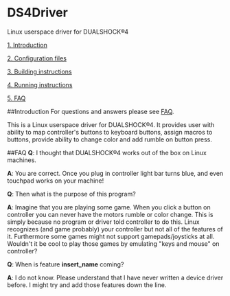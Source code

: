 # DS4Driver
Linux userspace driver for DUALSHOCK®4

[1. Introduction](#Introduction)

[2. Configuration files](#Config)

[3. Building instructions](#Building)

[4. Running instructions](#Running)

[5. FAQ](#FAQ)

<a name="Introduction"></a>
##Introduction
For questions and answers please see [FAQ](#FAQ). 

This is a Linux userspace driver for DUALSHOCK®4. It provides
user with ability to map controller's buttons to keyboard buttons, assign macros to buttons, provide 
ability to change color and add rumble on button press.
 
<a name="Config"></a>

<a name="Building"></a>
<a name="Running"></a>

<a name="FAQ"></a>
##FAQ
**Q**: I thought that DUALSHOCK®4 works out of the box on Linux machines.

**A**: You are correct. Once you plug in controller light bar turns blue,
and even touchpad works on your machine! 

**Q**: Then what is the purpose of this program?

**A**: Imagine that you are playing some game.
When you click a button on controller you can never have the motors rumble
or color change. This is simply because no program or driver told controller to do this.
Linux recognizes (and game probably) your controller but not all of the features
of it. Furthermore some games might not support gamepads/joysticks at all.
Wouldn't it be cool to play those games by emulating "keys and mouse"
on controller?


**Q**: When is feature __insert_name__ coming?

**A**: I do not know. Please understand that I have never written a device driver 
before. I might try and add those features down the line.

